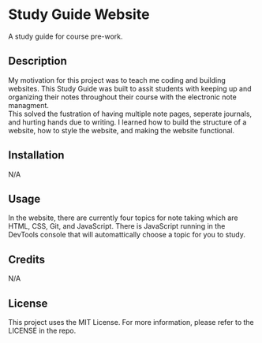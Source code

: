 # Study Guide Website
A study guide for course pre-work.

## Description

My motivation for this project was to teach me coding and building websites. 
This Study Guide was built to assit students with keeping up and organizing their notes throughout their course with the electronic note managment.  
This solved the fustration of having multiple note pages, seperate journals, and hurting hands due to writing. 
I learned how to build the structure of a website, how to style the website, and making the website functional. 


## Installation

N/A

## Usage

In the website, there are currently four topics for note taking which are HTML, CSS, Git, and JavaScript. There is JavaScript running in the DevTools console that will automattically choose a topic for you to study.


## Credits

N/A


## License

This project uses the MIT License. For more information, please refer to the LICENSE in the repo. 